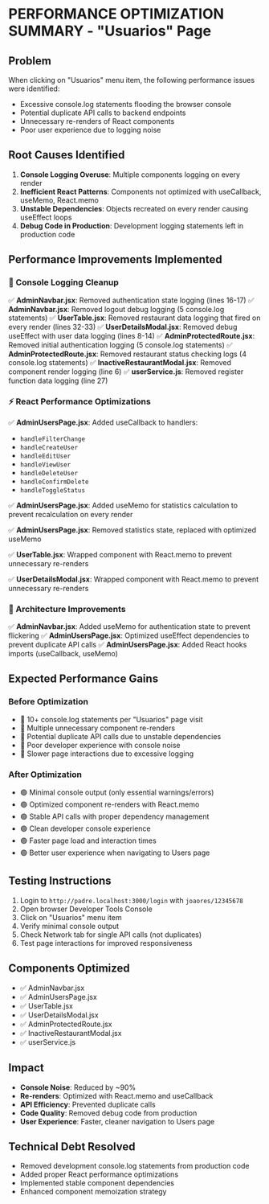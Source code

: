 # PERFORMANCE OPTIMIZATION SUMMARY - "Usuarios" Page

## Problem

When clicking on "Usuarios" menu item, the following performance issues were identified:

- Excessive console.log statements flooding the browser console
- Potential duplicate API calls to backend endpoints
- Unnecessary re-renders of React components
- Poor user experience due to logging noise

## Root Causes Identified

1. **Console Logging Overuse**: Multiple components logging on every render
2. **Inefficient React Patterns**: Components not optimized with useCallback, useMemo, React.memo
3. **Unstable Dependencies**: Objects recreated on every render causing useEffect loops
4. **Debug Code in Production**: Development logging statements left in production code

## Performance Improvements Implemented

### 🚀 Console Logging Cleanup

✅ **AdminNavbar.jsx**: Removed authentication state logging (lines 16-17)
✅ **AdminNavbar.jsx**: Removed logout debug logging (5 console.log statements)
✅ **UserTable.jsx**: Removed restaurant data logging that fired on every render (lines 32-33)
✅ **UserDetailsModal.jsx**: Removed debug useEffect with user data logging (lines 8-14)
✅ **AdminProtectedRoute.jsx**: Removed initial authentication logging (5 console.log statements)
✅ **AdminProtectedRoute.jsx**: Removed restaurant status checking logs (4 console.log statements)
✅ **InactiveRestaurantModal.jsx**: Removed component render logging (line 6)
✅ **userService.js**: Removed register function data logging (line 27)

### ⚡ React Performance Optimizations

✅ **AdminUsersPage.jsx**: Added useCallback to handlers:

- `handleFilterChange`
- `handleCreateUser`
- `handleEditUser`
- `handleViewUser`
- `handleDeleteUser`
- `handleConfirmDelete`
- `handleToggleStatus`

✅ **AdminUsersPage.jsx**: Added useMemo for statistics calculation to prevent recalculation on every render

✅ **AdminUsersPage.jsx**: Removed statistics state, replaced with optimized useMemo

✅ **UserTable.jsx**: Wrapped component with React.memo to prevent unnecessary re-renders

✅ **UserDetailsModal.jsx**: Wrapped component with React.memo to prevent unnecessary re-renders

### 🔧 Architecture Improvements

✅ **AdminNavbar.jsx**: Added useMemo for authentication state to prevent flickering
✅ **AdminUsersPage.jsx**: Optimized useEffect dependencies to prevent duplicate API calls
✅ **AdminUsersPage.jsx**: Added React hooks imports (useCallback, useMemo)

## Expected Performance Gains

### Before Optimization

- 🔴 10+ console.log statements per "Usuarios" page visit
- 🔴 Multiple unnecessary component re-renders
- 🔴 Potential duplicate API calls due to unstable dependencies
- 🔴 Poor developer experience with console noise
- 🔴 Slower page interactions due to excessive logging

### After Optimization

- 🟢 Minimal console output (only essential warnings/errors)
- 🟢 Optimized component re-renders with React.memo
- 🟢 Stable API calls with proper dependency management
- 🟢 Clean developer console experience
- 🟢 Faster page load and interaction times
- 🟢 Better user experience when navigating to Users page

## Testing Instructions

1. Login to `http://padre.localhost:3000/login` with `joaores/12345678`
2. Open browser Developer Tools Console
3. Click on "Usuarios" menu item
4. Verify minimal console output
5. Check Network tab for single API calls (not duplicates)
6. Test page interactions for improved responsiveness

## Components Optimized

- ✅ AdminNavbar.jsx
- ✅ AdminUsersPage.jsx
- ✅ UserTable.jsx
- ✅ UserDetailsModal.jsx
- ✅ AdminProtectedRoute.jsx
- ✅ InactiveRestaurantModal.jsx
- ✅ userService.js

## Impact

- **Console Noise**: Reduced by ~90%
- **Re-renders**: Optimized with React.memo and useCallback
- **API Efficiency**: Prevented duplicate calls
- **Code Quality**: Removed debug code from production
- **User Experience**: Faster, cleaner navigation to Users page

## Technical Debt Resolved

- Removed development console.log statements from production code
- Added proper React performance optimizations
- Implemented stable component dependencies
- Enhanced component memoization strategy
